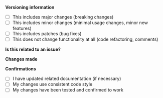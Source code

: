 <!--
	Thank you for contributing to Discord Tickets.
	If you haven't already, please read the CONTRIBUTING guidelines (https://github.com/discord-tickets/.github/blob/main/CONTRIBUTING.md) before creating a pull request.
	Unless this pull request is for something minor like a fixing a typo, you should create an issue first.
-->

**Versioning information**

<!-- Please select **one** by replacing the space with an `x`: `[X]` -->

- [ ] This includes major changes (breaking changes)
- [ ] This includes minor changes (minimal usage changes, minor new features)
- [ ] This includes patches (bug fixes)
- [ ] This does not change functionality at all (code refactoring, comments)

**Is this related to an issue?**

<!-- Reference any issues here -->

**Changes made**

<!-- Describe your changes -->

**Confirmations**

<!-- Select **all that apply** by replacing the space with an `x`: `[X]` -->

- [ ] I have updated related documentation (if necessary)
- [ ] My changes use consistent code style
- [ ] My changes have been tested and confirmed to work
